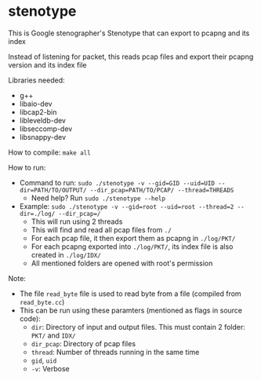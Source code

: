 # stenotype
This is Google stenographer's Stenotype that can export to pcapng and its index

Instead of listening for packet, this reads pcap files and export their pcapng version and its index file

Libraries needed:
  - g++
  - libaio-dev
  - libcap2-bin
  - libleveldb-dev
  - libseccomp-dev
  - libsnappy-dev

How to compile: `make all`

How to run:
- Command to run: `sudo ./stenotype -v --gid=GID --uid=UID --dir=PATH/TO/OUTPUT/ --dir_pcap=PATH/TO/PCAP/ --thread=THREADS`
  - Need help? Run `sudo ./stenotype --help`
- Example: `sudo ./stenotype -v --gid=root --uid=root --thread=2 --dir=./log/ --dir_pcap=/`
  - This will run using 2 threads
  - This will find and read all pcap files from `./`
  - For each pcap file, it then export them as pcapng in `./log/PKT/`
  - For each pcapng exported into `./log/PKT/`, its index file is also created in `./log/IDX/`
  - All mentioned folders are opened with root's permission

Note:
- The file `read_byte` file is used to read byte from a file (compiled from `read_byte.cc`)
- This can be run using these paramters (mentioned as flags in source code):
  - `dir`: Directory of input and output files. This must contain 2 folder: `PKT/` and `IDX/`
  - `dir_pcap`: Directory of pcap files
  - `thread`: Number of threads running in the same time
  - `gid`, `uid`
  - `-v`: Verbose
